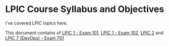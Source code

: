 # LPIC Course Syllabus and Objectives

I've covered LPIC topics here.

This document contains of [LPIC 1 - Exam 101][LPIC101], [LPIC 1 - Exam 102][LPIC102], [LPIC 2][LPIC2] and  [LPIC 7 (DevOps) - Exam 701][LPIC701]

<!-- links -->
[LPIC101]: objectives/lpic1-exam101.md
[LPIC102]: objectives/lpic1-exam102.md
[LPIC2]: objectives/lpic2.md
[LPIC701]: objectives/lpic7-exam701.md
